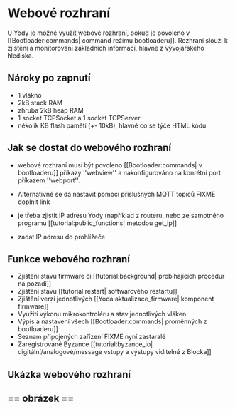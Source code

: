 # Webové rozhraní

U Yody je možné využít webové rozhraní, pokud je povoleno v \[\[Bootloader:commands\| command režimu bootloaderu\]\]. Rozhraní slouží k zjištění a monitorování základních informací, hlavně z vývojářského hlediska.

## Nároky po zapnutí

* 1 vlákno
* 2kB stack RAM
* zhruba 2kB heap RAM
* 1 socket TCPSocket a 1 socket TCPServer
* několik KB flash paměti \(+- 10kB\), hlavně co se týče HTML kódu

## Jak se dostat do webového rozhraní

* webové rozhraní musí být povoleno \[\[Bootloader:commands\| v bootloaderu\]\] příkazy ''webview'' a nakonfigurováno na konrétní port příkazem ''webport''.

* Alternativně se dá nastavit pomocí příslušných MQTT topiců FIXME doplnit link

* je třeba zjistit IP adresu Yody \(například z routeru, nebo ze samotného programu \[\[tutorial:public\_functions\| metodou get\_ip\]\]

* zadat IP adresu do prohlížeče

## Funkce webového rozhraní

* Zjištění stavu firmware či \[\[tutorial:background\| probíhajících procedur na pozadí\]\]
* Zjištění stavu \[\[tutorial:restart\| softwarového restartu\]\]
* Zjištění verzí jednotlivých \[\[Yoda:aktualizace\_firmware\| komponent firmware\]\]
* Využití výkonu mikrokontroléru a stav jednotlivých vláken
* Výpis a nastavení všech \[\[Bootloader:commands\| proměnných z bootloaderu\]\]
* Seznam připojených zařízení FIXME nyní zastaralé
* Zaregistrované Byzance \[\[tutorial:byzance\_io\| digitální/analogové/message vstupy a výstupy viditelné z Blocka\]\]

## Ukázka webového rozhraní

## == obrázek ==



